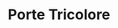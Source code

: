 --- 
title: "Porte Tricolore"
publishdate: "2019-3-6T16:48:46+02:00"
src: "https://365manga.net/manga/porte-tricolore"
image: "https://data.365manga.net/images/thumbnails/30340-porte-tricolore.jpg"
description: " Rio, Noa and Rei Olmsted are brothers living on Olmsted Island who were raised as girls. They live in a world where only traps can use magic, and the brothers are about to start using it themselves."
---